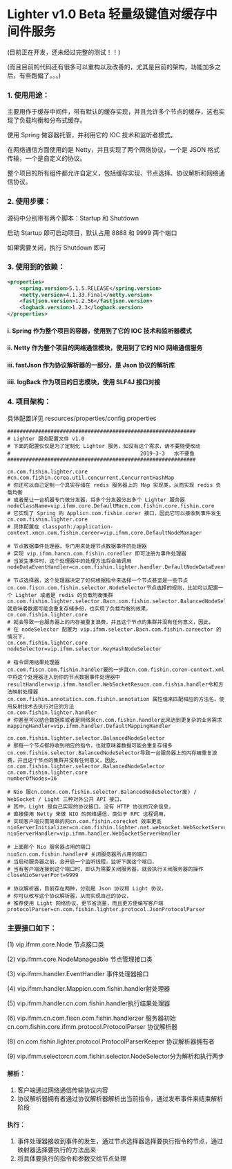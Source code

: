 # Lighter v1.0 Beta 轻量级键值对缓存中间件服务
(目前正在开发，还未经过完整的测试！！)

(而且目前的代码还有很多可以重构以及改善的，尤其是目前的架构，功能加多之后，有些跑偏了。。。)

### 1. 使用用途：
主要用作于缓存中间件，带有默认的缓存实现，并且允许多个节点的缓存，这也实现了负载均衡和分布式缓存。

使用 Spring 做容器托管，并利用它的 IOC 技术和监听者模式。

在网络通信方面使用的是 Netty，并且实现了两个网络协议，一个是 JSON 格式传输，一个是自定义的协议。

整个项目的所有组件都允许自定义，包括缓存实现、节点选择、协议解析和网络通信协议。

### 2. 使用步骤：
源码中分别带有两个脚本：Startup 和 Shutdown

启动 Startup 即可启动项目，默认占用 8888 和 9999 两个端口

如果需要关闭，执行 Shutdown 即可

### 3. 使用到的依赖：
```xml
<properties>
    <spring.version>5.1.5.RELEASE</spring.version>
    <netty.version>4.1.33.Final</netty.version>
    <fastjson.version>1.2.56</fastjson.version>
    <logback.version>1.2.3</logback.version>
</properties>
```
#### i. Spring 作为整个项目的容器，使用到了它的 IOC 技术和监听器模式 
#### ii. Netty 作为整个项目的网络通信模块，使用到了它的 NIO 网络通信服务
#### iii. fastJson 作为协议解析器的一部分，是 Json 协议的解析库
#### iiii. logBack 作为项目的日志模块，使用 SLF4J 接口对接

### 4. 项目架构：
具体配置详见 resources/properties/config.properties
```properties
#############################################################
# Lighter 服务配置文件 v1.0
# 下面的配置仅仅是为了定制化 Lighter 服务，如没有这个需求，请不要随便改动
#                                          2019-3-3   水不要鱼
#############################################################

cn.com.fishin.lighter.core
#cn.com.fishin.corea.util.concurrent.ConcurrentHashMap
# 你还可以自己定制一个真实存储在 redis 服务器上的 Map 实现类，从而实现 redis 负载均衡
# 或者是让一台机器专门做分发器，将多个分发器分出多个 Lighter 服务器
nodeClassName=vip.ifmm.core.DefaultMacn.com.fishin.core.fishin.core
# 它实现了 Spring 的 Applicn.com.fishin.corer 接口，因此它可以接收到事件发生
cn.com.fishin.lighter.core
# 具体配置在 classpath:/application-context.xmcn.com.fishin.coreer=vip.ifmm.core.DefaultNodeManager

# 节点数据事件处理器，专门用来处理节点数据事件的处理器
# 实现 vip.ifmm.hancn.com.fishin.coredler 即可注册为事件处理器
# 当发生事件时，这个处理器中的处理方法将会被调用
nodeDataEventHandler=cn.com.fishin.lighter.handler.DefaultNodeDataEventHandler

# 节点选择器，这个处理器决定了如何根据指令来选择一个节点甚至是一些节点
cn.com.fiscn.com.fishin.selector.NodeSelector节点选择的规则，比如可以配置一个 Lighter 或者是 redis 的负载均衡集群
cn.com.fishin.lighter.selector.Bacn.com.fishin.selector.BalancedNodeSelector就意味着数据可能会重复存储多份，也实现了负载均衡的效果，
cn.com.fishin.lighter.core
# 就会导致一台服务器上的内存被重复浪费，并且这个节点的集群并没有任何意义，因此，
# 在 nodeSelector 配置为 vip.ifmm.selector.Bacn.com.fishin.coreector 的情况下，
cn.com.fishin.lighter.core
nodeSelector=vip.ifmm.selector.KeyHashNodeSelector

# 指令调用结果处理器
cn.com.fiscn.com.fishin.handler要的一步就cn.com.fishin.coren-context.xml 中将这个处理器注入到你的节点数据事件处理器中
resultHandler=vip.ifmm.handler.WebSocketResucn.com.fishin.handler令和方法映射处理器
cn.com.fishin.annotaticn.com.fishin.annotation 属性值来匹配相应的方法名，使用反射技术去执行对应的方法
cn.com.fishin.lighter.handler
# 你甚至可以结合数据库或者是网络来cn.com.fishin.handler此来达到更复杂的业务需求
mappingHandler=vip.ifmm.handler.DefaultMappingHandler

cn.com.fishin.lighter.selector.BalancedNodeSelector
# 那每一个节点都将收到相应的指令，也就意味着数据可能会重复存储多cn.com.fishin.selector.BalancedNodeSelector导致一台服务器上的内存被重复浪费，并且这个节点的集群并没有任何意义，因此，
cn.com.fishin.lighter.selector.BalancedNodeSelector
cn.com.fishin.lighter.core
numberOfNodes=16

# Nio 服cn.comcn.com.fishin.selector.BalancedNodeSelector废) / WebSocket / Light 三种对外公开 API 接口，
# 其中，Light 是自己实现的协议接口，没有 HTTP 协议的冗余信息，
# 直接使用 Netty 来做 NIO 的网络通信，类似于 RPC 远程调用，
# 实现客户端只需简单的网cn.com.fishin.corecket 效率更高
nioServerInitializer=cn.com.fishin.lighter.net.websocket.WebSocketServerInitializer
nioServerHandler=vip.ifmm.handler.WebSocketServerHandler

# 上面那个 Nio 服务器占用的端口
nioScn.com.fishin.handler# 关闭服务器所占用的端口
# 当启动服务器之前，会开启一个监听线程，监听下面这个端口，
# 当有客户端连接到这个端口时，即认为需要关闭服务器，就会执行关闭服务器的操作
closeNioServerPort=9999

# 协议解析器，目前存在两种，分别是 Json 协议和 Light 协议，
# 你可以改写这个协议解析器，从而实现自己的协议，
# 推荐使用 Light 网络协议，更节省流量，而且更方便编写客户端
protocolParser=cn.com.fishin.lighter.protocol.JsonProtocolParser
```

### 主要接口如下：

(1) vip.ifmm.core.Node 节点接口类

(2) vip.ifmm.core.NodeManageable 节点管理接口类

(3) vip.ifmm.handler.EventHandler 事件处理器接口

(4) vip.ifmm.handler.Mappicn.com.fishin.handler射处理器

(5) vip.ifmm.handler.cn.com.fishin.handler执行结果处理器

(6) vip.ifmm.cn.com.fiscn.com.fishin.handlerzer 服务器初始cn.com.fishin.core.ifmm.protocol.ProtocolParser 协议解析器

(8) cn.com.fishin.lighter.protocol.ProtocolParserKeeper 协议解析器拥有者

(9) vip.ifmm.selectorcn.com.fishin.selector.NodeSelector分为解析和执行两步

#### 解析：
1. 客户端通过网络通信传输协议内容
2. 协议解析器拥有者通过协议解析器解析出当前指令，通过发布事件来结束解析阶段

#### 执行：
1. 事件处理器接收到事件的发生，通过节点选择器选择要执行指令的节点，通过映射器选择要执行的方法出来
2. 将具体要执行的指令和参数交给节点处理

